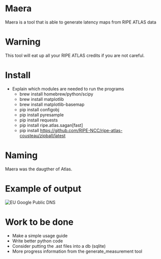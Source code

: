 # Maera
Maera is a tool that is able to generate latency maps from RIPE ATLAS data

# Warning
This tool will eat up all your RIPE ATLAS credits if you are not careful.

# Install
  * Explain which modules are needed to run the programs
    * brew install homebrew/python/scipy
    * brew install matplotlib
    * brew install matplotlib-basemap
    * pip install configobj
    * pip install pyresample
    * pip install requests
    * pip install ripe.atlas.sagan[fast]
    * pip install https://github.com/RIPE-NCC/ripe-atlas-cousteau/zipball/latest

# Naming
Maera was the daugther of Atlas.

# Example of output
![EU Google Public DNS](http://monrad.github.io/maera/img/google-public-dns-a.google.com.20150310T2147ortho2_eu_map.png "EU Google Public DNS")

# Work to be done
  * Make a simple usage guide
  * Write better python code
  * Consider putting the .ast files into a db (sqlite)
  * More progress information from the generate_measurement tool
